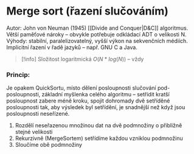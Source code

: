 # Merge sort (řazení slučováním)
Autor: John von Neuman (1945)
[[Divide and Conquer|D&C]] algoritmus. Větší paměťové nároky – obvykle potřebuje odkládací ADT o velikosti N. Výhody: stabilní, paralelizovatelný, vyšší výkon na sekvenčních médiích. Implicitní řazení v řadě jazyků – např. GNU C a Java.

> [!info] Složitost logaritmická  $O(N*log(N))$ – vždy

### Princip: 
Je opakem QuickSortu, místo dělení posloupnosti slučování pod-posloupnosti, základní myšlenka celého algoritmu – setřídit kratší posloupnost zabere méně kroku, spojit dohromady dvě setříděné posloupnosti tak, aby výsledek byl setřídění, je snadnější než když jsou posloupnosti neseřízené. 

1. Rozdělí neseřazenou množinou dat na dvě podmnožiny o přibližně stejné velikosti
2. Rekurzivně (MergeSortem) setřídíme každou vzniklou podmnožinu
3. Sloučíme obě podmnožiny